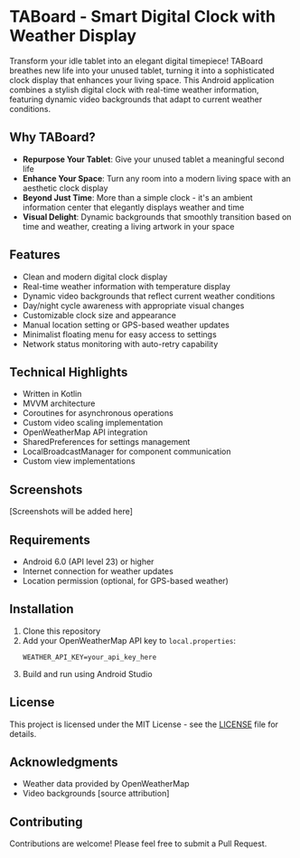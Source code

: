 # TABoard - Smart Digital Clock with Weather Display

Transform your idle tablet into an elegant digital timepiece! TABoard breathes new life into your unused tablet, turning it into a sophisticated clock display that enhances your living space. This Android application combines a stylish digital clock with real-time weather information, featuring dynamic video backgrounds that adapt to current weather conditions.

## Why TABoard?

- **Repurpose Your Tablet**: Give your unused tablet a meaningful second life
- **Enhance Your Space**: Turn any room into a modern living space with an aesthetic clock display
- **Beyond Just Time**: More than a simple clock - it's an ambient information center that elegantly displays weather and time
- **Visual Delight**: Dynamic backgrounds that smoothly transition based on time and weather, creating a living artwork in your space

## Features

- Clean and modern digital clock display
- Real-time weather information with temperature display
- Dynamic video backgrounds that reflect current weather conditions
- Day/night cycle awareness with appropriate visual changes
- Customizable clock size and appearance
- Manual location setting or GPS-based weather updates
- Minimalist floating menu for easy access to settings
- Network status monitoring with auto-retry capability

## Technical Highlights

- Written in Kotlin
- MVVM architecture
- Coroutines for asynchronous operations
- Custom video scaling implementation
- OpenWeatherMap API integration
- SharedPreferences for settings management
- LocalBroadcastManager for component communication
- Custom view implementations

## Screenshots

[Screenshots will be added here]

## Requirements

- Android 6.0 (API level 23) or higher
- Internet connection for weather updates
- Location permission (optional, for GPS-based weather)

## Installation

1. Clone this repository
2. Add your OpenWeatherMap API key to `local.properties`:
   ```
   WEATHER_API_KEY=your_api_key_here
   ```
3. Build and run using Android Studio

## License

This project is licensed under the MIT License - see the [LICENSE](LICENSE) file for details.

## Acknowledgments

- Weather data provided by OpenWeatherMap
- Video backgrounds [source attribution]

## Contributing

Contributions are welcome! Please feel free to submit a Pull Request. 